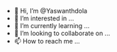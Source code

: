 - 👋 Hi, I’m @Yaswanthdola
- 👀 I’m interested in ...
- 🌱 I’m currently learning ...
- 💞️ I’m looking to collaborate on ...
- 📫 How to reach me ...

<!---
Yaswanthdola/Yaswanthdola is a ✨ special ✨ repository because its `README.md` (this file) appears on your GitHub profile.
You can click the Preview link to take a look at your changes.
--->
